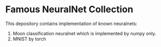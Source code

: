 # Famous NeuralNet Collection 
This depository contains implementation of known neuralnets:

1. Moon classification neuralnet which is implemented by numpy only.
2. MNIST by torch
